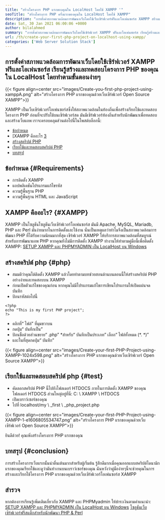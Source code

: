 ```yaml
---
title: "สร้างโครงการ PHP แรกของคุณใน LocalHost โดยใช้ XAMPP '" 
seoTitle: "สร้างโครงการ PHP ครั้งแรกของคุณใน LocalHost โดยใช้ XAMPP" 
description: "การตั้งค่าสภาพแวดล้อมการพัฒนาเว็บโดยใช้เว็บเซิร์ฟเวอร์ฟรีและโอเพ่นซอร์ส XAMPP สร้างและทดสอบโครงการ PHP ของคุณใน LocalHost โดยทำตามขั้นตอนง่ายๆ" 
date: Sat, 30 Jan 2021 06:00:06 +0000
author: bilalahmed
summary: "การตั้งค่าสภาพแวดล้อมการพัฒนาเว็บโดยใช้เซิร์ฟเวอร์ XAMPP ฟรีและโอเพ่นซอร์ส เรียนรู้สร้างและทดสอบโครงการ PHP ของคุณใน LocalHost โดยทำตามขั้นตอนง่ายๆ" 
url: /th/create-your-first-php-project-on-localhost-using-xampp/
categories: ['Web Server Solution Stack']
---
```


## การตั้งค่าสภาพแวดล้อมการพัฒนาเว็บโดยใช้เซิร์ฟเวอร์ XAMPP ฟรีและโอเพ่นซอร์ส เรียนรู้สร้างและทดสอบโครงการ PHP ของคุณใน LocalHost โดยทำตามขั้นตอนง่ายๆ

{{< figure align=center src="images/Create-you-first-php-project-using-xamppA.png" alt="สร้างโครงการ PHP แรกของคุณด้วยเว็บเซิร์ฟเวอร์ Open Source XAMPP">}}

XAMPP เป็นเว็บเซิร์ฟเวอร์โอเพ่นซอร์สซึ่งให้สภาพแวดล้อมในท้องถิ่นเพื่อสร้างเรียกใช้และทดสอบโครงการ PHP ก่อนที่จะปรับใช้บนเซิร์ฟเวอร์สด มันมีเซิร์ฟเวอร์ท้องถิ่นสำหรับนักพัฒนาเพื่อทดสอบและสร้างเว็บแอพ เราจะครอบคลุมส่วนต่อไปนี้ในโพสต์บล็อกนี้:
  * [ข้อกำหนด][2]
  * [XAMPP คืออะไร [3]
  * [สร้างสคริปต์ PHP][4]
  * [เรียกใช้และทดสอบสคริปต์ PHP][5]
  * [บทสรุป][6]

## ข้อกำหนด {#Requirements}
  * การติดตั้ง XAMPP
  * แอปพลิเคชันโปรแกรมแก้ไขรหัส
  * ความรู้พื้นฐาน PHP
  * ความรู้พื้นฐาน HTML และ JavaScript

## XAMPP คืออะไร? {#XAMPP}
XAMPP เป็นโซลูชันโซลูชันเว็บเซิร์ฟเวอร์โอเพ่นซอร์ส มันมี Apache, MySQL, Mariadb, PHP และ Perl มันง่ายมากในการติดตั้งและใช้งาน นั่นเป็นเหตุผลว่าทำไมจึงเป็นสภาพแวดล้อมการพัฒนา PHP ที่ได้รับความนิยมมากที่สุด เซิร์ฟเวอร์ XAMPP ให้บริการสภาพแวดล้อมที่สมบูรณ์สำหรับการพัฒนาแอพ PHP หากคุณยังไม่มีการติดตั้ง XAMPP ทำงานให้ทำตามคู่มือนี้เพื่อติดตั้ง XAMPP:
[SETUP XAMPP และ PHPMYADMIN เป็น LocalHost บน Windows][7]

## สร้างสคริปต์ php {#php}
  * สมมติว่าคุณได้ติดตั้ง XAMPP แล้วโดยทำตามบทช่วยสอนด้านบนตอนนี้ให้สร้างสคริปต์ PHP อย่างง่ายและทดสอบบน XAMPP
  * ก่อนเปิดตัวแก้ไขของคุณก่อน หากคุณไม่มีโปรแกรมแก้ไขการเขียนโปรแกรมให้เปิดแผ่นจดบันทึก
  * ป้อนรหัสต่อไปนี้
```
<?php
echo "This is my first PHP project";
?>
```
  * คลิกที่“ ไฟล์” ที่มุมขวาบน
  * กดปุ่ม“ บันทึกเป็น”
  * ป้อนชื่อด้วยส่วนขยาย“ .php”
  *สำหรับ“ บันทึกเป็นประเภท” เลือก“ ไฟล์ทั้งหมด (\*. \*)”
  * และในที่สุดกดปุ่ม“ บันทึก”

{{< figure align=center src="images/Create-your-first-PHP-Project-using-XAMPP-1024x598.png" alt="สร้างโครงการ PHP แรกของคุณด้วยเว็บเซิร์ฟเวอร์ Open Source XAMPP">}}


## เรียกใช้และทดสอบสคริปต์ php {#test}
  * คัดลอกสคริปต์ PHP นี้ไปยังโฟลเดอร์ HTDOCS ภายในการติดตั้ง XAMPP ของคุณ โฟลเดอร์ HTDOCS ส่วนใหญ่อยู่ที่นี่: C: \ XAMPP \ HTDOCS
  * เปิดเบราว์เซอร์ของคุณ
  * ไปที่ localhost/my \ _first \ _php_project.php

{{< figure align=center src="images/Create-your-first-PHP-Project-using-XAMPP-1-e1606805534747.png" alt="สร้างโครงการ PHP แรกของคุณด้วยเว็บเซิร์ฟเวอร์ Open Source XAMPP">}}

ยินดีด้วย! คุณเพิ่งสร้างโครงการ PHP แรกของคุณ

## บทสรุป {#conclusion}
การสร้างโครงการเว็บแรกนั้นน่าตื่นเต้นมากสำหรับผู้เริ่มต้น รู้สึกดีมากเมื่อคุณออกแบบสคริปต์ไดนามิกแรกของคุณเรียกใช้และดูว่ามันทำงานบนเบราว์เซอร์ของคุณ ฉันหวังว่าคู่มือง่ายๆนี้จะช่วยคุณในการสร้างและเรียกใช้โครงการ PHP แรกของคุณด้วยเว็บเซิร์ฟเวอร์โอเพ่นซอร์ส XAMPP

## สำรวจ
หากต้องการเรียนรู้เพิ่มเติมเกี่ยวกับ XAMPP และ PHPMyadmin ให้ชำระเงินตามคำแนะนำ:
[SETUP XAMPP และ PHPMYADMIN เป็น LocalHost บน Windows][7]
[โซลูชันเว็บเซิร์ฟเวอร์ฟรีสแต็กสำหรับนักพัฒนา PHP & Perl][1]

  
[1]: https://products.containerize.com/solution-stack/xampp
[2]: #requirements
[3]: #xampp
[4]: #php
[5]: #test
[6]: #conclusion
[7]: https://blog.containerize.com/database-management-software/how-to-setup-xampp-and-phpmyadmin-as-localhost-on-windows/
